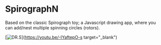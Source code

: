 # SpirographN
Based on the classic Spirograph toy; a Javascript drawing app, where you can add/nest multiple spinning circles (rotors).

[![DR.S](https://img.youtube.com/vi/-IYaftepO-s/0.jpg)](https://youtu.be/-IYaftepO-s target="_blank")

